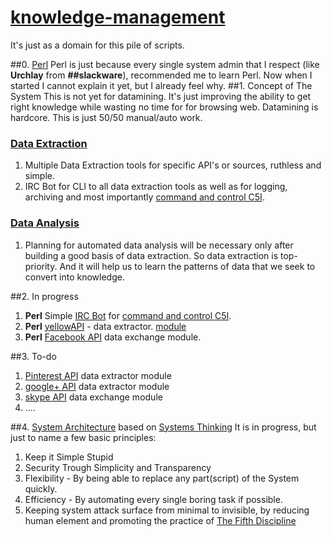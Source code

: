 # [knowledge-management](https://en.wikipedia.org/wiki/Knowledge_management)
It's just as a domain for this pile of scripts.

##0. [Perl](http://www.perlmonks.org/)
Perl is just because every single system admin that I respect (like **Urchlay** from **\#\#slackware**), recommended me to learn Perl. Now when I started I cannot explain it yet, but I already feel why.
##1. Concept of The System
This is not yet for datamining. It's just improving the ability to get right knowledge while wasting no time for for browsing web. Datamining is hardcore. This is just 50/50 manual/auto work.
### [Data Extraction](https://en.wikipedia.org/wiki/Data_extraction)
1. Multiple Data Extraction tools for specific API's or sources, ruthless and simple.
2. IRC Bot for CLI to all data extraction tools as well as for logging, archiving and most importantly [command and control C5I](https://en.wikipedia.org/wiki/Command_and_control).

### [Data Analysis](https://en.wikipedia.org/wiki/Data_analysis)
1. Planning for automated data analysis will be necessary only after building a good basis of data extraction. So data extraction is top-priority. And it will help us to learn the patterns of data that we seek to convert into knowledge.
 

##2. In progress
1. **Perl** Simple [IRC Bot](http://search.cpan.org/~hinrik/Bot-BasicBot-0.89/lib/Bot/BasicBot.pm) for [command and control C5I](https://en.wikipedia.org/wiki/Command_and_control).
2. **Perl** [yellowAPI](http://www.yellowapi.com/docs/places/) - data extractor. [module](https://github.com/v32itas/systems-thinking/blob/scraps/yellowapi-scrap.pl)
3. **Perl** [Facebook API](https://developers.facebook.com/) data exchange module.

##3. To-do
1. [Pinterest API](https://developers.pinterest.com/) data extractor module
2. [google+ API](https://developers.google.com/+/web/api/rest/) data extractor module
3. [skype API](http://www.skype.com/en/developer/) data exchange module
4. ....

##4. [System Architecture](https://en.wikipedia.org/wiki/Systems_architecture) based on [Systems Thinking](https://en.wikipedia.org/wiki/Systems_thinking)
It is in progress, but just to name a few basic principles:
1. Keep it Simple Stupid
2. Security Trough Simplicity and Transparency
3. Flexibility - By being able to replace any part(script) of the System quickly.
4. Efficiency - By automating every single boring task if possible.
5. Keeping system attack surface from minimal to invisible, by reducing human element and promoting the practice of [The Fifth Discipline](https://en.wikipedia.org/wiki/The_Fifth_Discipline)


